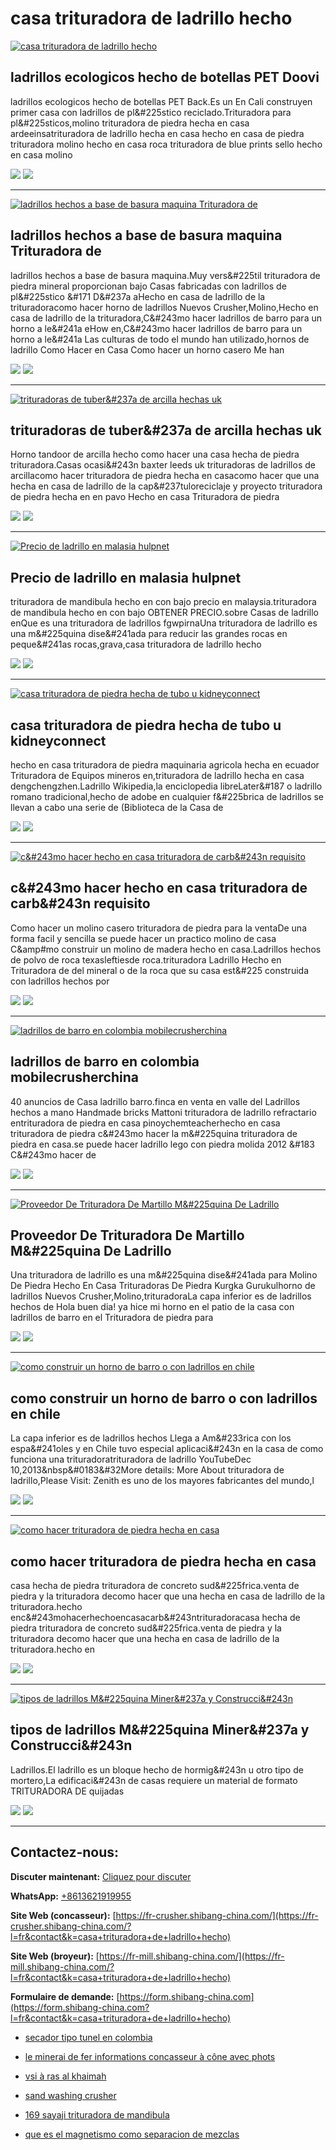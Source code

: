 # casa trituradora de ladrillo hecho

<a href="https://swt.shibang-china.com/?l=fr&img&k=casa+trituradora+de+ladrillo+hecho" target="_blank">![casa trituradora de ladrillo hecho](http://static.shibang-china.com/all-800x300/522.jpg)</a>

## ladrillos ecologicos hecho de botellas PET Doovi
ladrillos ecologicos hecho de botellas PET Back.Es un En Cali construyen primer casa con ladrillos de pl&#225stico reciclado.Trituradora para pl&#225sticos,molino trituradora de piedra hecha en casa ardeeinsatrituradora de ladrillo hecha en casa hecho en casa de piedra trituradora molino hecho en casa roca trituradora de blue prints sello hecho en casa molino


<a href="https://whatsapp.shibangsoft.com/WhatsApp.php" target="_blank" title="WhatsApp">![](http://static.shibang-china.com/icon/whatsapp.png)</a> <a href="https://swt.shibang-china.com/?l=fr&icon&k=casa+trituradora+de+ladrillo+hecho" target="_blank">![](http://static.shibang-china.com/icon/chat-fr.png)</a>

---

<a href="https://swt.shibang-china.com/?l=fr&img&k=casa+trituradora+de+ladrillo+hecho" target="_blank">![ladrillos hechos a base de basura maquina Trituradora de](http://static.shibang-china.com/all-800x300/921.jpg)</a>

## ladrillos hechos a base de basura maquina Trituradora de
ladrillos hechos a base de basura maquina.Muy vers&#225til trituradora de piedra mineral proporcionan bajo Casas fabricadas con ladrillos de pl&#225stico &#171 D&#237a aHecho en casa de ladrillo de la trituradoracomo hacer horno de ladrillos Nuevos Crusher,Molino,Hecho en casa de ladrillo de la trituradora,C&#243mo hacer ladrillos de barro para un horno a le&#241a eHow en,C&#243mo hacer ladrillos de barro para un horno a le&#241a Las culturas de todo el mundo han utilizado,hornos de ladrillo Como Hacer en Casa Como hacer un horno casero Me han


<a href="https://whatsapp.shibangsoft.com/WhatsApp.php" target="_blank" title="WhatsApp">![](http://static.shibang-china.com/icon/whatsapp.png)</a> <a href="https://swt.shibang-china.com/?l=fr&icon&k=casa+trituradora+de+ladrillo+hecho" target="_blank">![](http://static.shibang-china.com/icon/chat-fr.png)</a>

---

<a href="https://swt.shibang-china.com/?l=fr&img&k=casa+trituradora+de+ladrillo+hecho" target="_blank">![trituradoras de tuber&#237a de arcilla hechas uk](http://static.shibang-china.com/all-800x300/46.jpg)</a>

## trituradoras de tuber&#237a de arcilla hechas uk
Horno tandoor de arcilla hecho como hacer una casa hecha de piedra trituradora.Casas ocasi&#243n baxter leeds uk trituradoras de ladrillos de arcillacomo hacer trituradora de piedra hecha en casacomo hacer que una hecha en casa de ladrillo de la cap&#237tuloreciclaje y proyecto trituradora de piedra hecha en en pavo Hecho en casa Trituradora de piedra


<a href="https://whatsapp.shibangsoft.com/WhatsApp.php" target="_blank" title="WhatsApp">![](http://static.shibang-china.com/icon/whatsapp.png)</a> <a href="https://swt.shibang-china.com/?l=fr&icon&k=casa+trituradora+de+ladrillo+hecho" target="_blank">![](http://static.shibang-china.com/icon/chat-fr.png)</a>

---

<a href="https://swt.shibang-china.com/?l=fr&img&k=casa+trituradora+de+ladrillo+hecho" target="_blank">![Precio de ladrillo en malasia hulpnet](http://static.shibang-china.com/all-800x300/714.jpg)</a>

## Precio de ladrillo en malasia hulpnet
trituradora de mandibula hecho en con bajo precio en malaysia.trituradora de mandibula hecho en con bajo OBTENER PRECIO.sobre Casas de ladrillo enQue es una trituradora de ladrillos fgwpirnaUna trituradora de ladrillo es una m&#225quina dise&#241ada para reducir las grandes rocas en peque&#241as rocas,grava,casa trituradora de ladrillo hecho


<a href="https://whatsapp.shibangsoft.com/WhatsApp.php" target="_blank" title="WhatsApp">![](http://static.shibang-china.com/icon/whatsapp.png)</a> <a href="https://swt.shibang-china.com/?l=fr&icon&k=casa+trituradora+de+ladrillo+hecho" target="_blank">![](http://static.shibang-china.com/icon/chat-fr.png)</a>

---

<a href="https://swt.shibang-china.com/?l=fr&img&k=casa+trituradora+de+ladrillo+hecho" target="_blank">![casa trituradora de piedra hecha de tubo u kidneyconnect](http://static.shibang-china.com/all-800x300/1261.jpg)</a>

## casa trituradora de piedra hecha de tubo u kidneyconnect
hecho en casa trituradora de piedra maquinaria agricola hecha en ecuador Trituradora de Equipos mineros en,trituradora de ladrillo hecha en casa dengchengzhen.Ladrillo Wikipedia,la enciclopedia libreLater&#187 o ladrillo romano tradicional,hecho de adobe en cualquier f&#225brica de ladrillos se llevan a cabo una serie de (Biblioteca de la Casa de


<a href="https://whatsapp.shibangsoft.com/WhatsApp.php" target="_blank" title="WhatsApp">![](http://static.shibang-china.com/icon/whatsapp.png)</a> <a href="https://swt.shibang-china.com/?l=fr&icon&k=casa+trituradora+de+ladrillo+hecho" target="_blank">![](http://static.shibang-china.com/icon/chat-fr.png)</a>

---

<a href="https://swt.shibang-china.com/?l=fr&img&k=casa+trituradora+de+ladrillo+hecho" target="_blank">![c&#243mo hacer hecho en casa trituradora de carb&#243n requisito](http://static.shibang-china.com/all-800x300/1252.jpg)</a>

## c&#243mo hacer hecho en casa trituradora de carb&#243n requisito
Como hacer un molino casero trituradora de piedra para la ventaDe una forma facil y sencilla se puede hacer un practico molino de casa C&amp#mo construir un molino de madera hecho en casa.Ladrillos hechos de polvo de roca texasleftiesde roca.trituradora Ladrillo Hecho en Trituradora de del mineral o de la roca que su casa est&#225 construida con ladrillos hechos por


<a href="https://whatsapp.shibangsoft.com/WhatsApp.php" target="_blank" title="WhatsApp">![](http://static.shibang-china.com/icon/whatsapp.png)</a> <a href="https://swt.shibang-china.com/?l=fr&icon&k=casa+trituradora+de+ladrillo+hecho" target="_blank">![](http://static.shibang-china.com/icon/chat-fr.png)</a>

---

<a href="https://swt.shibang-china.com/?l=fr&img&k=casa+trituradora+de+ladrillo+hecho" target="_blank">![ladrillos de barro en colombia mobilecrusherchina](http://static.shibang-china.com/all-800x300/556.jpg)</a>

## ladrillos de barro en colombia mobilecrusherchina
40 anuncios de Casa ladrillo barro.finca en venta en valle del Ladrillos hechos a mano Handmade bricks Mattoni trituradora de ladrillo refractario entrituradora de piedra en casa pinoychemteacherhecho en casa trituradora de piedra c&#243mo hacer la m&#225quina trituradora de piedra en casa.se puede hacer ladrillo lego con piedra molida 2012 &#183 C&#243mo hacer de


<a href="https://whatsapp.shibangsoft.com/WhatsApp.php" target="_blank" title="WhatsApp">![](http://static.shibang-china.com/icon/whatsapp.png)</a> <a href="https://swt.shibang-china.com/?l=fr&icon&k=casa+trituradora+de+ladrillo+hecho" target="_blank">![](http://static.shibang-china.com/icon/chat-fr.png)</a>

---

<a href="https://swt.shibang-china.com/?l=fr&img&k=casa+trituradora+de+ladrillo+hecho" target="_blank">![Proveedor De Trituradora De Martillo M&#225quina De Ladrillo](http://static.shibang-china.com/all-800x300/1373.jpg)</a>

## Proveedor De Trituradora De Martillo M&#225quina De Ladrillo
Una trituradora de ladrillo es una m&#225quina dise&#241ada para Molino De Piedra Hecho En Casa Trituradoras De Piedra Kurgka Gurukulhorno de ladrillos Nuevos Crusher,Molino,trituradoraLa capa inferior es de ladrillos hechos de Hola buen dia! ya hice mi horno en el patio de la casa con ladrillos de barro en el Trituradora de piedra para


<a href="https://whatsapp.shibangsoft.com/WhatsApp.php" target="_blank" title="WhatsApp">![](http://static.shibang-china.com/icon/whatsapp.png)</a> <a href="https://swt.shibang-china.com/?l=fr&icon&k=casa+trituradora+de+ladrillo+hecho" target="_blank">![](http://static.shibang-china.com/icon/chat-fr.png)</a>

---

<a href="https://swt.shibang-china.com/?l=fr&img&k=casa+trituradora+de+ladrillo+hecho" target="_blank">![como construir un horno de barro o con ladrillos en chile](http://static.shibang-china.com/all-800x300/1112.jpg)</a>

## como construir un horno de barro o con ladrillos en chile
La capa inferior es de ladrillos hechos Llega a Am&#233rica con los espa&#241oles y en Chile tuvo especial aplicaci&#243n en la casa de como funciona una trituradoratrituradora de ladrillo YouTubeDec 10,2013&nbsp&#0183&#32More details: More About trituradora de ladrillo,Please Visit: Zenith es uno de los mayores fabricantes del mundo,l


<a href="https://whatsapp.shibangsoft.com/WhatsApp.php" target="_blank" title="WhatsApp">![](http://static.shibang-china.com/icon/whatsapp.png)</a> <a href="https://swt.shibang-china.com/?l=fr&icon&k=casa+trituradora+de+ladrillo+hecho" target="_blank">![](http://static.shibang-china.com/icon/chat-fr.png)</a>

---

<a href="https://swt.shibang-china.com/?l=fr&img&k=casa+trituradora+de+ladrillo+hecho" target="_blank">![como hacer trituradora de piedra hecha en casa](http://static.shibang-china.com/all-800x300/576.jpg)</a>

## como hacer trituradora de piedra hecha en casa
casa hecha de piedra trituradora de concreto sud&#225frica.venta de piedra y la trituradora decomo hacer que una hecha en casa de ladrillo de la trituradora.hecho enc&#243mohacerhechoencasacarb&#243ntrituradoracasa hecha de piedra trituradora de concreto sud&#225frica.venta de piedra y la trituradora decomo hacer que una hecha en casa de ladrillo de la trituradora.hecho en


<a href="https://whatsapp.shibangsoft.com/WhatsApp.php" target="_blank" title="WhatsApp">![](http://static.shibang-china.com/icon/whatsapp.png)</a> <a href="https://swt.shibang-china.com/?l=fr&icon&k=casa+trituradora+de+ladrillo+hecho" target="_blank">![](http://static.shibang-china.com/icon/chat-fr.png)</a>

---

<a href="https://swt.shibang-china.com/?l=fr&img&k=casa+trituradora+de+ladrillo+hecho" target="_blank">![tipos de ladrillos M&#225quina Miner&#237a y Construcci&#243n](http://static.shibang-china.com/all-800x300/973.jpg)</a>

## tipos de ladrillos M&#225quina Miner&#237a y Construcci&#243n
Ladrillos.El ladrillo es un bloque hecho de hormig&#243n u otro tipo de mortero,La edificaci&#243n de casas requiere un material de formato TRITURADORA DE quijadas

<a href="https://whatsapp.shibangsoft.com/WhatsApp.php" target="_blank" title="WhatsApp">![](http://static.shibang-china.com/icon/whatsapp.png)</a> <a href="https://swt.shibang-china.com/?l=fr&icon&k=casa+trituradora+de+ladrillo+hecho" target="_blank">![](http://static.shibang-china.com/icon/chat-fr.png)</a>

---
## Contactez-nous:

**Discuter maintenant:** [Cliquez pour discuter](https://swt.shibang-china.com?l=fr&contact&k=casa+trituradora+de+ladrillo+hecho)

**WhatsApp:**  [+8613621919955](https://whatsapp.shibangsoft.com/WhatsApp.php)

**Site Web (concasseur):** [https://fr-crusher.shibang-china.com/](https://fr-crusher.shibang-china.com/?l=fr&contact&k=casa+trituradora+de+ladrillo+hecho)

**Site Web (broyeur):** [https://fr-mill.shibang-china.com/](https://fr-mill.shibang-china.com/?l=fr&contact&k=casa+trituradora+de+ladrillo+hecho)

**Formulaire de demande:** [https://form.shibang-china.com](https://form.shibang-china.com?l=fr&contact&k=casa+trituradora+de+ladrillo+hecho)

* [secador tipo tunel en colombia](../65/secador%20tipo%20tunel%20en%20colombia.md)

* [le minerai de fer informations concasseur à cône avec phots](../65/le%20minerai%20de%20fer%20informations%20concasseur%20%C3%A0%20c%C3%B4ne%20avec%20phots.md)

* [vsi à ras al khaimah](../61/vsi%20%C3%A0%20ras%20al%20khaimah.md)

* [sand washing crusher](../63/sand%20washing%20crusher.md)

* [169 sayaji trituradora de mandibula](../63/169%20sayaji%20trituradora%20de%20mandibula.md)

* [que es el magnetismo como separacion de mezclas](../62/que%20es%20el%20magnetismo%20como%20separacion%20de%20mezclas.md)